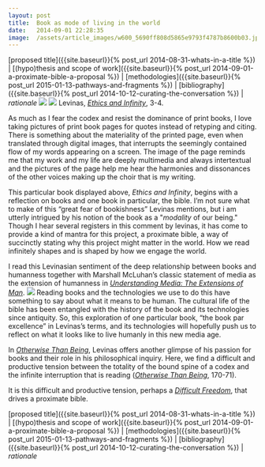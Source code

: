 ```yaml
---
layout:	post
title:	Book as mode of living in the world
date:	2014-09-01 22:28:35
image:	/assets/article_images/w600_5690ff808d5865e9793f4787b8600b03.jpg
---
```

[proposed title]({{site.baseurl}}{% post_url 2014-08-31-whats-in-a-title %}) | [(hypo)thesis and scope of work]({{site.baseurl}}{% post_url 2014-09-01-a-proximate-bible-a-proposal %}) | [methodologies]({{site.baseurl}}{% post_url 2015-01-13-pathways-and-fragments %}) | [bibliography]({{site.baseurl}}{% post_url 2014-10-12-curating-the-conversation %}) | *rationale*
![](/assets/article_images/w600_5690ff808d5865e9793f4787b8600b03.jpg)
![](/assets/article_images/w600_11b33c85697aabe51b3d00832adf65d7.jpg)
Levinas, [*Ethics and Infinity*](http://www.worldcat.org/oclc/11650618), 3-4.

As much as I fear the codex and resist the dominance of print books, I love taking pictures of print book pages for quotes instead of retyping and citing. There is something about the materiality of the printed page, even when translated through digital images, that interrupts the seemingly contained flow of my words appearing on a screen. The image of the page reminds me that my work and my life are deeply multimedia and always intertextual and the pictures of the page help me hear the harmonies and dissonances of the other voices making up the choir that is my writing.

This particular book displayed above, *Ethics and Infinity*, begins with a reflection on books and one book in particular, the bible. I’m not sure what to make of this “great fear of bookishness” Levinas mentions, but i am utterly intrigued by his notion of the book as a "*modality* of our being." Though I hear several registers in this comment by levinas, it has come to provide a kind of mantra for this project, a proximate bible, a way of succinctly stating why this project might matter in the world. How we read infinitely shapes and is shaped by how we engage the world.

I read this Levinasian sentiment of the deep relationship between books and humanness together with Marshall McLuhan’s classic statement of media as the extension of humanness in [*Understanding Media: The Extensions of Man*](http://www.worldcat.org/oclc/305387).
![](/assets/article_images/w600_b1f2ed49120dc919f8bc3ffdb2d527e6.jpg)
Reading books and the technologies we use to do this have something to say about what it means to be human. The cultural life of the bible has been entangled with the history of the book and its technologies since antiquity. So, this exploration of one particular book, “the book par excellence” in Levinas’s terms, and its technologies will hopefully push us to reflect on what it looks like to live humanly in this new media age.

In [*Otherwise Than Being*](http://www.worldcat.org/oclc/38908709), Levinas offers another glimpse of his passion for books and their role in his philosophical inquiry. Here, we find a difficult and productive tension between the totality of the bound spine of a codex and the infinite interruption that is reading ([*Otherwise Than Being*](http://www.worldcat.org/oclc/38908709), 170-71).

It is this difficult and productive tension, perhaps a [*Difficult Freedom*](http://www.worldcat.org/oclc/21077530), that drives a proximate bible.

[proposed title]({{site.baseurl}}{% post_url 2014-08-31-whats-in-a-title %}) | [(hypo)thesis and scope of work]({{site.baseurl}}{% post_url 2014-09-01-a-proximate-bible-a-proposal %}) | [methodologies]({{site.baseurl}}{% post_url 2015-01-13-pathways-and-fragments %}) | [bibliography]({{site.baseurl}}{% post_url 2014-10-12-curating-the-conversation %}) | *rationale*
